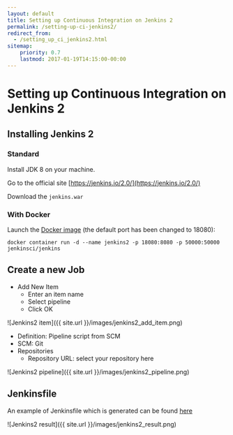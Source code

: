 ```yaml
---
layout: default
title: Setting up Continuous Integration on Jenkins 2
permalink: /setting-up-ci-jenkins2/
redirect_from:
  - /setting_up_ci_jenkins2.html
sitemap:
    priority: 0.7
    lastmod: 2017-01-19T14:15:00-00:00
---
```


# <i class="fa fa-stethoscope"></i> Setting up Continuous Integration on Jenkins 2

## Installing Jenkins 2

### Standard

Install JDK 8 on your machine.

Go to the official site [https://jenkins.io/2.0/](https://jenkins.io/2.0/)

Download the `jenkins.war`

### With Docker

Launch the [Docker image](https://hub.docker.com/r/jenkinsci/jenkins/) (the default port has been changed to 18080):

`docker container run -d --name jenkins2 -p 18080:8080 -p 50000:50000 jenkinsci/jenkins`

## Create a new Job

- Add New Item
    - Enter an item name
    - Select pipeline
    - Click OK

![Jenkins2 item]({{ site.url }}/images/jenkins2_add_item.png)

- Definition: Pipeline script from SCM
- SCM: Git
- Repositories
    - Repository URL: select your repository here

![Jenkins2 pipeline]({{ site.url }}/images/jenkins2_pipeline.png)

## Jenkinsfile

An example of Jenkinsfile which is generated can be found [here](https://raw.githubusercontent.com/jhipster/jhipster-sample-app/master/Jenkinsfile)

![Jenkins2 result]({{ site.url }}/images/jenkins2_result.png)
